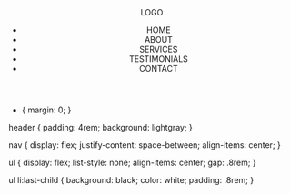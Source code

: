 <header>
  <nav>
    <ahref="#">LOGO</ahref>
    <ul>
      <li>HOME</li>
      <li>ABOUT</li>
      <li>SERVICES</li>
      <li>TESTIMONIALS</li>
      <li>CONTACT</li>
    </ul>
  </nav>
</header>

* {
  margin: 0;
}

header {
  padding: 4rem;
  background: lightgray;
}

nav {
  display: flex;
  justify-content: space-between;
  align-items: center;
}

ul {
  display: flex;
  list-style: none;
  align-items: center;
  gap: .8rem;
}

ul li:last-child {
  background: black;
  color: white;
  padding: .8rem;
}
